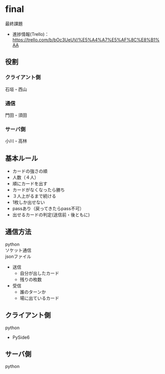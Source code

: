 # final
最終課題
- 進捗情報(Trello)：https://trello.com/b/bOc3UeUV/%E5%A4%A7%E5%AF%8C%E8%B1%AA
## 役割
### クライアント側
石垣・西山
### 通信
門田・須田
### サーバ側
小川・高林

## 基本ルール
- カードの強さの順
- 人数（４人）  
- 順にカードを出す  
- カードがなくなったら勝ち  
- ３人上がるまで続ける  
- 1枚しか出せない  
- passあり（戻ってきたらpass不可）  
- 出せるカードの判定(送信前・後ともに)

## 通信方法
python  
ソケット通信  
jsonファイル
  - 送信
    - 自分が出したカード
    - 残りの枚数
  - 受信
    - 誰のターンか
    - 場に出ているカード

## クライアント側
python
- PySide6

## サーバ側
python
